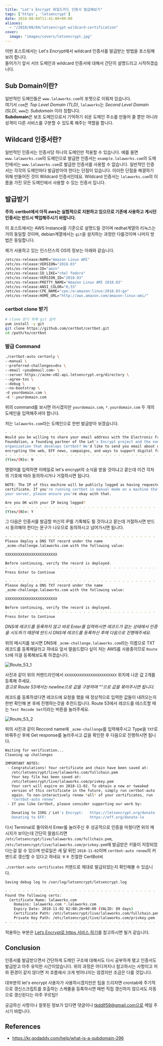 ```yaml
---
title: "Let's Encrypt 와일드카드 인증서 발급해보기"
tags: ['https', 'letsencrypt']
date: 2018-08-04T11:41:00+09:00
aliases:
  - "/2018/08/04/letsencrypt-wildcard-certification"
cover:
  image: "images/covers/letsencrypt.jpg"
---
```


<!--more-->

이번 포스트에서는 Let's Encrypt에서 wildcard 인증서를 발급받는 방법을 포스팅해보려 합니다.  
들어가기 앞서 서브 도메인과 wildcard 인증서에 대해서 간단히 설명드리고 시작하겠습니다.

## Sub Domain이란?

일반적인 도메인들은 `www.lalaworks.com`의 포멧으로 이뤄져 있습니다.  
여기서 `com`은 *Top Level Domain (TLD)*, `lalaworks`는 *Second Level Domain (SLD)*, `www`는 *Subdomain* 이라 칭합니다.  
**Subdomain**은 보조 도메인으로서 기억하기 쉬운 도메인 주소를 만들어 줄 뿐만 아니라 성격이 다른 서비스를 구분할 수 있도록 해주는 역할을 합니다.


## Wildcard 인증서란?

일반적인 인증서는 인증서당 하나의 도메인만 적용할 수 있습니다. 예를 들면 `www.lalaworks.com`의 도메인으로 발급한 인증서는 `example.lalaworks.com`의 도메인에서는 `www.lalaworks.com`로 발급한 인증서를 사용할 수 없습니다. 일반적인 인증서는 각각의 도메인마다 발급받아야 한다는 단점이 있습니다. 이러한 단점을 해결하기 위해 만들어진 것이 Wildcard 인증서인데요. Wildcard 인증서는 `lalaworks.com`의 이름을 가진 모든 도메인에서 사용할 수 있는 인증서 입니다.  

## 발급받기

**주의: certbot에서 아직 aws는 실험적으로 지원하고 있으므로 기존에 사용하고 계시던 인증서는 반드시 백업해주시기 바랍니다.**  

이 포스트에서는 AWS Instance를 기준으로 설명드릴 것이며 redhat계열의 리눅스는 거의 동일할 것이며, debian계열에서는 `git`을 설치하는 과정만 다를것이며 나머지 방법은 동일합니다.

제가 사용하고 있는 인스턴스의 OS의 정보는 아래와 같습니다.

```bash
/etc/os-release:NAME="Amazon Linux AMI"
/etc/os-release:VERSION="2018.03"
/etc/os-release:ID="amzn"
/etc/os-release:ID_LIKE="rhel fedora"
/etc/os-release:VERSION_ID="2018.03"
/etc/os-release:PRETTY_NAME="Amazon Linux AMI 2018.03"
/etc/os-release:ANSI_COLOR="0;33"
/etc/os-release:CPE_NAME="cpe:/o:amazon:linux:2018.03:ga"
/etc/os-release:HOME_URL="http://aws.amazon.com/amazon-linux-ami/"
```

### certbot clone 받기
```bash
# clone 받기 위해 git 설치
yum install -y git
git clone https://github.com/certbot/certbot.git
cd /path/to/certbot
```

### 발급 Command
```bash
./certbot-auto certonly \
--manual \
--preferred-challenges=dns \
--email <you@email.com> \
--server https://acme-v02.api.letsencrypt.org/directory \
--agree-tos \
--debug \
--no-bootstrap \
-d yourdomain.com \
-d *.yourdomain.com
```
위의 command를 보시면 아시겠지만 `yourdomain.com`, `*.yourdomain.com` 두 개의 도메인을 입력해주셔야 합니다.

저는 `lalaworks.com`라는 도메인으로 한번 발급받아 보겠습니다.

```bash
- - - - - - - - - - - - - - - - - - - - - - - - - - - - - - - - - - - - - - - -
Would you be willing to share your email address with the Electronic Frontier
Foundation, a founding partner of the Let's Encrypt project and the non-profit
organization that develops Certbot? We'd like to send you email about our work
encrypting the web, EFF news, campaigns, and ways to support digital freedom.
- - - - - - - - - - - - - - - - - - - - - - - - - - - - - - - - - - - - - - - -
(Y)es/(N)o: N
```

명령어를 입력하면 이메일로 let's encrypt의 소식을 받을 것이냐고 묻는데 이건 각자의 기호에 따라 동의하시거나 거절하시면 됩니다.


```bash
NOTE: The IP of this machine will be publicly logged as having requested this
certificate. If you're running certbot in manual mode on a machine that is not
your server, please ensure you're okay with that.

Are you OK with your IP being logged?
- - - - - - - - - - - - - - - - - - - - - - - - - - - - - - - - - - - - - - - -
(Y)es/(N)o: Y
```

그 다음은 인증서를 발급할 머신의 IP를 기록해도 될 것이냐고 묻는데 거절하시면 반드시 동의해야 한다는 문구가 나오므로 동의하시고 넘어가시면 됩니다.  

```bash
- - - - - - - - - - - - - - - - - - - - - - - - - - - - - - - - - - - - - - - -
Please deploy a DNS TXT record under the name
_acme-challenge.lalaworks.com with the following value:

XXXXXXXXXXXXXXXXXXXXXXXX

Before continuing, verify the record is deployed.
- - - - - - - - - - - - - - - - - - - - - - - - - - - - - - - - - - - - - - - -
Press Enter to Continue

- - - - - - - - - - - - - - - - - - - - - - - - - - - - - - - - - - - - - - - -
Please deploy a DNS TXT record under the name
_acme-challenge.lalaworks.com with the following value:

XXXXXXXXXXXXXXXXXXXXXXXX

Before continuing, verify the record is deployed.
- - - - - - - - - - - - - - - - - - - - - - - - - - - - - - - - - - - - - - - -
Press Enter to Continue
```

_DNS에 레코드를 등록하지 않고 바로 Enter를 입력하시면 레코드가 없는 상태에서 인증을 시도하기 때문에 반드시 DNS에 레코드를 등록하신 후에 다음으로 진행해주세요._

위의 메시지를 보시면 DNS에 `_acme-challenge.lalaworks.com`라는 이름으로 TXT레코드를 등록해달라고 하네요
앞서 말씀드렸다 싶이 저는 AWS를 사용중이므로 `Route 53`에 이걸 등록해보도록 하겠습니다.

![Route_53_1](/images/2018-08-04-letsencrypt/create_record.png)

사진과 같이 위의 커맨드라인에서 `XXXXXXXXXXXXXXXXXXXXXXXX` 위치에 나온 값 2개를 등록해 주세요.  
_참고로 Route 53에서는 newline으로 값을 구분하며 ""으로 값을 묶어주시면 됩니다._

레코드를 등록하셨다면 레코드에 요청을 했을 때 정상적으로 입력한 값들이 내려오는지 한번 확인해 본 후에 진행하는것을 추천드립니다.
Route 53에서 레코드를 테스트할 때는 `Test Recode Set`이라는 버튼을 눌러주세요.

![Route_53_2](/images/2018-08-04-letsencrypt/check_record_in_route53.png)

위의 사진과 같이 Reccord name에  `_acme-challenge`를 입력해주시고 Type을 `TXT`로 바꿔주신 후에 Get response를 눌러주시고 값을 확인한 후 다음으로 진행하시면 됩니다.

```bash
Waiting for verification...
Cleaning up challenges

IMPORTANT NOTES:
 - Congratulations! Your certificate and chain have been saved at:
   /etc/letsencrypt/live/lalaworks.com/fullchain.pem
   Your key file has been saved at:
   /etc/letsencrypt/live/lalaworks.com/privkey.pem
   Your cert will expire on 2018-11-02. To obtain a new or tweaked
   version of this certificate in the future, simply run certbot-auto
   again. To non-interactively renew *all* of your certificates, run
   "certbot-auto renew"
 - If you like Certbot, please consider supporting our work by:

   Donating to ISRG / Let's Encrypt:   https://letsencrypt.org/donate
   Donating to EFF:                    https://eff.org/donate-le
```

다시 Terminal로 돌아와서 Enter를 눌러주신 후 성공적으로 인증을 마쳤다면 위의 메시지가 보이는데 간단히 말씀드리면 `/etc/letsencrypt/live/lalaworks.com/fullchain.pem`, `/etc/letsencrypt/live/lalaworks.com/privkey.pem`에 발급받은 키들이 저장되었다는걸 알 수 있으며 만료일은 세 달 뒤인 `2018-11-02`이며 `certbot-auto renew`의 커맨드로 갱신할 수 있다고 하네요 ㅎㅎ 친절한 CertBot씨


`./certbot-auto certificates` 커맨드로 제대로 발급되었는지 확인해볼 수 있습니다.

```bash
Saving debug log to /var/log/letsencrypt/letsencrypt.log

- - - - - - - - - - - - - - - - - - - - - - - - - - - - - - - - - - - - - - - -
Found the following certs:
  Certificate Name: lalaworks.com
    Domains: lalaworks.com *.lalaworks.com
    Expiry Date: 2018-11-02 02:08:26+00:00 (VALID: 89 days) 
    Certificate Path: /etc/letsencrypt/live/lalaworks.com/fullchain.pem
    Private Key Path: /etc/letsencrypt/live/lalaworks.com/privkey.pem
- - - - - - - - - - - - - - - - - - - - - - - - - - - - - - - - - - - - - - - -
```

적용하는 부분은 [Let’s Encrypt로 https 서비스 하기](https://realsangil.github.io/http/17-03-31-letsencrypt)를 참고하시면 될거 같습니다.

## Conclusion
인증서를 발급받으면서 간단하게 도메인 구조에 대해서도 다시 공부하게 됐고 인증서도 발급받고 아주 유익한 시간이었습니다.
위의 과정은 어디까지나 참고하시는 사항이고 저와 환경이 같지 않다면 저 흐름에서 크게 벗어나지는 않겠지만 조금은 다를 것입니다. 

대부분의 let's encrypt 사용자가 사용하시겠지만은 팁을 드리자면 crontab에 주기적으로 갱신스크립트를 호출하는 스케쥴을 등록하시면
매번 직접 갱신하지 않으셔도 자동으로 갱신된다는 아주 꾸르팁!!

궁금하신 사항이나 잘못된 정보가 있다면 댓글이나 tkddlf59@gmail.com으로 메일 주시기 바랍니다.

## References
 - https://kr.godaddy.com/help/what-is-a-subdomain-296
